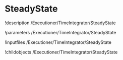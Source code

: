 <!-- MOOSE Documentation Stub: Remove this when content is added. -->

# SteadyState
!description /Executioner/TimeIntegrator/SteadyState

!parameters /Executioner/TimeIntegrator/SteadyState

!inputfiles /Executioner/TimeIntegrator/SteadyState

!childobjects /Executioner/TimeIntegrator/SteadyState
